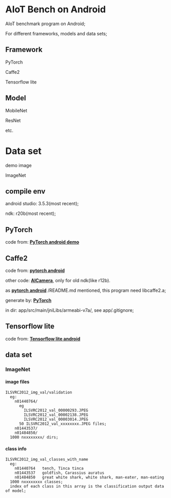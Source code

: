 # AIoT Bench on Android

AIoT benchmark program on Android;

For different frameworks, models and data sets;

## Framework

PyTorch

Caffe2

Tensorflow lite

## Model

MobileNet

ResNet

etc.

# Data set

demo image

ImageNet



## compile env

android studio: 3.5.3(most recent);

ndk: r20b(most recent);

## PyTorch

code from: [**PyTorch android demo**](https://github.com/pytorch/android-demo-app.git)

## Caffe2

code from: [**pytorch android**](https://github.com/cedrickchee/pytorch-android.git)

other code: [**AICamera**](https://github.com/bwasti/AICamera.git), only for old ndk(like r12b).

as [**pytorch android**](https://github.com/cedrickchee/pytorch-android.git) /README.md mentioned, this program need libcaffe2.a;

generate by: [**PyTorch**](https://github.com/pytorch/pytorch.git)

in dir: app/src/main/jniLibs/armeabi-v7a/, see app/.gitignore;

## Tensorflow lite

code from: [**Tensorflow lite android**](https://github.com/tensorflow/examples/blob/master/lite/examples/image_classification/android/README.md)


## data set

### ImageNet

#### image files

    ILSVRC2012_img_val/validation
      eg:
        n01440764/
          eg
            ILSVRC2012_val_00000293.JPEG
            ILSVRC2012_val_00002138.JPEG
            ILSVRC2012_val_00003014.JPEG
          50 ILSVRC2012_val_xxxxxxxx.JPEG files;
        n01443537/
        n01484850/
      1000 nxxxxxxxx/ dirs;

#### class info

    ILSVRC2012_img_val_classes_with_name
      eg:
        n01440764	tench, Tinca tinca
        n01443537	goldfish, Carassius auratus
        n01484850	great white shark, white shark, man-eater, man-eating
      1000 nxxxxxxxx classes;
      index of each class in this array is the classification output data of model;

